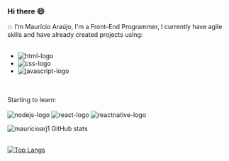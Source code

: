 ### Hi there :smile:

:boom: I'm Maurício Araújo, I'm a Front-End Programmer, I currently have agile skills and have already created projects using:
<br>
<br>
- <img src="https://img.shields.io/badge/HTML5-E34F26?style=for-the-badge&logo=html5&logoColor=white" alt="html-logo">
- <img src="https://img.shields.io/badge/CSS3-1572B6?style=for-the-badge&logo=css3&logoColor=white" alt="css-logo">
- <img src="https://img.shields.io/badge/JavaScript-323330?style=for-the-badge&logo=javascript&logoColor=F7DF1E" alt="javascript-logo">
<br>
<br>
Starting to learn:
<br>

<br>
 <img src="https://img.shields.io/badge/Node.js-43853D?style=for-the-badge&logo=node.js&logoColor=white" alt="nodejs-logo">
 <img src="https://img.shields.io/badge/React-20232A?style=for-the-badge&logo=react&logoColor=61DAFB" alt="react-logo">
 <img src="https://img.shields.io/badge/React_Native-20232A?style=for-the-badge&logo=react&logoColor=61DAFB" alt="reactnative-logo">
<br>

![mauricioarj1 GitHub stats](https://github-readme-stats.vercel.app/api?username=mauricioarj1&show_icons=true&theme=radical)
<br>
<br>

[![Top Langs](https://github-readme-stats.vercel.app/api/top-langs/?username=mauricioarj1&langs_count=8)](https://github.com/anuraghazra/github-readme-stats)



